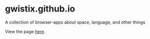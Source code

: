 # gwistix.github.io
A collection of browser-apps about space, language, and other things

View the page [here](https://gwistix.github.io).
